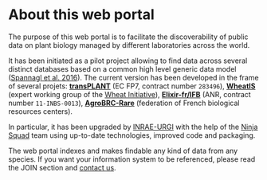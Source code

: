 # About this web portal

The purpose of this web portal is to facilitate the discoverability of public data on plant biology managed by different laboratories across the world.

It has been initiated as a pilot project allowing to find data across several distinct databases based on a common high level generic data model ([Spannagl et al. 2016](https://www.ncbi.nlm.nih.gov/pubmed/27898761)).
The current version has been developed in the frame of several projets: [**transPLANT**](http://transplantdb.eu/) (EC FP7, contract number `283496`), [**WheatIS**](www.wheatis.org) (expert working group of the [Wheat Initiative](https://www.wheatinitiative.org/)), [**Elixir-fr/IFB**](https://www.france-bioinformatique.fr/en/elixir-fr) (ANR, contract number `11-INBS-0013`), [**AgroBRC-Rare**](https://www.agrobrc-rare.org) (federation of French biological resources centers).

In particular, it has been upgraded by [INRAE-URGI](https://urgi.versailles.inrae.fr/) with the help of the [Ninja Squad](https://ninja-squad.com/) team using up-to-date technologies, improved code and packaging.

The web portal indexes and makes findable any kind of data from any species.
If you want your information system to be referenced, please read the JOIN section and [contact us](mailto:urgi-contact@inrae.fr?subject=%5BData%20Discovery%5D).
